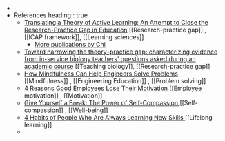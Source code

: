 -
- References
  heading:: true
	- [Translating a Theory of Active Learning: An Attempt to Close the Research-Practice Gap in Education](https://education.asu.edu/sites/default/files/translating_a_thoery_of_active_learning.pdf) [[Research-practice gap]] , [[ICAP framework]], [[Learning sciences]]
		- [More publications by Chi](https://education.asu.edu/lcl/publications)
	- [Toward narrowing the theory–practice gap: characterizing evidence from in-service biology teachers’ questions asked during an academic course](https://stemeducationjournal.springeropen.com/articles/10.1186/s40594-019-0174-3) [[Teaching biology]], [[Research-practice gap]]
	- [How Mindfulness Can Help Engineers Solve Problems ](https://hbr.org/amp/2019/01/how-mindfulness-can-help-engineers-solve-problems) [[Mindfulness]] , [[Engineering Education]] , [[Problem solving]]
	- [4 Reasons Good Employees Lose Their Motivation ](https://hbr.org/amp/2019/03/4-reasons-good-employees-lose-their-motivation) [[Employee motivation]] , [[Motivation]]
	- [Give Yourself a Break: The Power of Self-Compassion ](https://hbr.org/amp/2018/09/give-yourself-a-break-the-power-of-self-compassion) [[Self-compassion]] , [[Well-being]]
	- [4 Habits of People Who Are Always Learning New Skills ](https://hbr.org/amp/2018/01/4-habits-of-people-who-are-always-learning-new-skills) [[Lifelong learning]]
	-